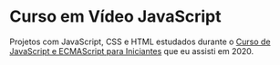 # Curso em Vídeo JavaScript

Projetos com JavaScript, CSS e HTML estudados durante o [Curso de JavaScript e ECMAScript para Iniciantes](https://www.youtube.com/playlist?list=PLHz_AreHm4dlsK3Nr9GVvXCbpQyHQl1o1) que eu assisti em 2020.
